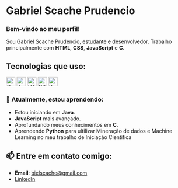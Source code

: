 # Gabriel Scache Prudencio

### Bem-vindo ao meu perfil!

Sou Gabriel Scache Prudencio, estudante e desenvolvedor. Trabalho principalmente com **HTML**, **CSS**, **JavaScript** e **C**.

## Tecnologias que uso:

<p align="left">
  <img src="https://img.shields.io/badge/C-%2300599C.svg?style=flat-square&logo=c&logoColor=white" alt="C" height="25"/>
  <img src="https://img.shields.io/badge/JavaScript-%23F7DF1E.svg?style=flat-square&logo=javascript&logoColor=black" alt="JavaScript" height="25"/>
  <img src="https://img.shields.io/badge/HTML5-%23E34F26.svg?style=flat-square&logo=html5&logoColor=white" alt="HTML" height="25"/>
  <img src="https://img.shields.io/badge/CSS3-%231572B6.svg?style=flat-square&logo=css3&logoColor=white" alt="CSS" height="25"/>
  <img src="https://img.shields.io/badge/Python-3776AB?style=for-the-badge&logo=python&logoColor=white" alt="Python" height="25"/>


</p>

### 🌱 Atualmente, estou aprendendo:
- Estou iniciando em **Java**.
- **JavaScript** mais avançado.
- Aprofundando meus conhecimentos em **C**.
- Aprendendo **Python** para ultilizar Mineração de dados e Machine Learning no meu trabalho de Iniciação Cientifica

## 📫 Entre em contato comigo:
- **Email**: bielscache@gmail.com
- [LinkedIn](https://www.linkedin.com/in/gabriel-scache-5678492b0/)
